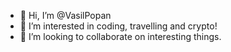- 👋 Hi, I’m @VasilPopan
- 👀 I’m interested in coding, travelling and crypto!
- 💞️ I’m looking to collaborate on interesting things.

<!---
VasilPopan/VasilPopan is a ✨ special ✨ repository because its `README.md` (this file) appears on your GitHub profile.
You can click the Preview link to take a look at your changes.
--->
